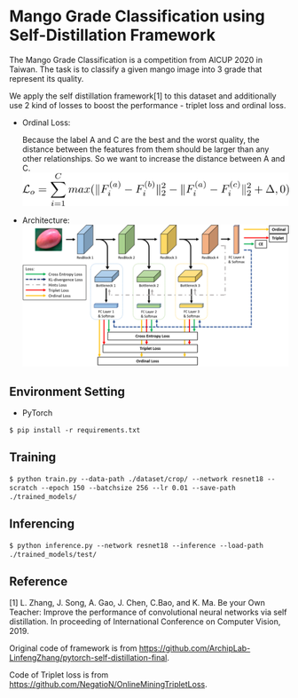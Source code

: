 # Mango Grade Classification using Self-Distillation Framework
The Mango Grade Classification is a competition from AICUP 2020 in Taiwan. The task is to classify a given mango image into 3 grade that represent its quality.

We apply the self distillation framework[1] to this dataset and additionally use 2 kind of losses to boost the performance - triplet loss and ordinal loss.

+ Ordinal Loss:
    
    Because the label A and C are the best and the worst quality, the distance between the features from them should be larger than any other relationships. So we want to increase the distance between A and C.
    ![](./img/ordinal.png)

+ Architecture:
![](./img/network.png)

## Environment Setting
+ PyTorch
```
$ pip install -r requirements.txt
```
## Training
```
$ python train.py --data-path ./dataset/crop/ --network resnet18 --scratch --epoch 150 --batchsize 256 --lr 0.01 --save-path ./trained_models/ 
```
## Inferencing
```
$ python inference.py --network resnet18 --inference --load-path ./trained_models/test/
```

## Reference
[1] L. Zhang, J. Song, A. Gao, J. Chen, C.Bao, and K. Ma. Be your Own Teacher: Improve the performance of convolutional neural networks via self distillation. In proceeding of International Conference on Computer Vision, 2019.

Original code of framework  is from https://github.com/ArchipLab-LinfengZhang/pytorch-self-distillation-final.

Code of Triplet loss is from https://github.com/NegatioN/OnlineMiningTripletLoss.